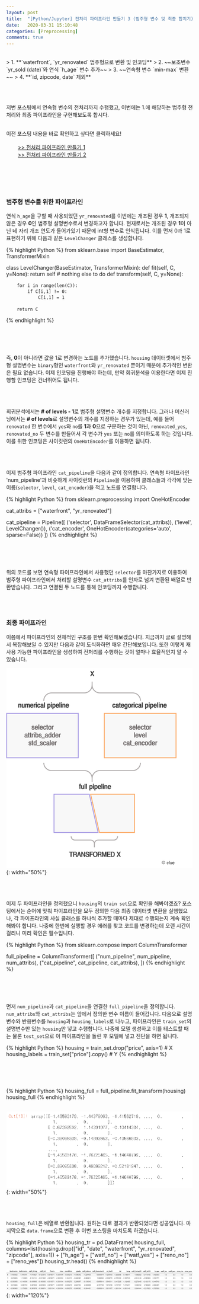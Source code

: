 ```yaml
---
layout: post
title:  "[Python/Jupyter] 전처리 파이프라인 만들기 3 (범주형 변수 및 최종 합치기) with sklearn pipeline processing StandardScaler OneHotEncoder"
date:   2020-03-31 15:10:48
categories: [Preprocessing]
comments: true
---
```

<br>
> 1. **`waterfront`, `yr_renovated` 범주형으로 변환 및 인코딩**
> 2. ~~보조변수 `yr_sold (date)`와 연식 `h_age` 변수 추가~~
> 3. ~~연속형 변수 `min-max` 변환~~
> 4. **`id, zipcode, date` 제외**

<br><br>

저번 포스팅에서 연속형 변수의 전처리까지 수행했고, 이번에는 1.에 해당하는 범주형 전처리와 최종 파이프라인을 구현해보도록 합시다.
<br><br>

이전 포스팅 내용을 바로 확인하고 싶다면 클릭하세요!  <br><br>
&nbsp;&nbsp;&nbsp;&nbsp;&nbsp;&nbsp;&nbsp; [>> 전처리 파이프라인 만들기 1][next-1]<br>
&nbsp;&nbsp;&nbsp;&nbsp;&nbsp;&nbsp;&nbsp; [>> 전처리 파이프라인 만들기 2][next-2]

<br><br><br><br>

### 범주형 변수를 위한 파이프라인
연식 `h_age`을 구할 때 사용되었던 `yr_renovated`를 이번에는 개조된 경우 **1**, 개조되지 않은 경우 **0**인 범주형 설명변수로서 변경하고자 합니다. 현재로서는 개조된 경우 **1**이 아닌 네 자리 개조 연도가 들어가있기 때문에 int형 변수로 인식됩니다. 이를 먼저 0과 1로 표현하기 위해 다음과 같은 `LevelChanger` 클래스를 생성합니다.

{% highlight Python %}
from sklearn.base import BaseEstimator, TransformerMixin

class LevelChanger(BaseEstimator, TransformerMixin):
    def fit(self, C, y=None):
        return self  # nothing else to do
    def transform(self, C, y=None):
        
        for i in range(len(C)):
            if C[i,1] != 0:
                C[i,1] = 1
        
        return C
{% endhighlight %}  
<br><br><br><br>

즉, **0**이 아니라면 값을 1로 변경하는 노드를 추가했습니다. `housing` 데이터셋에서 범주형 설명변수는 `binary`형인 `waterfront`와 `yr_renovated` 뿐이기 때문에 추가적인 변환은 필요 없습니다. 이제 인코딩을 진행해야 하는데, 만약 회귀분석을 이용한다면 이제 진행할 인코딩은 건너뛰어도 됩니다. 
<br><br><br><br>


회귀분석에서는 **# of levels - 1**로 범주형 설명변수 개수를 지정합니다. 그러나 머신러닝에서는 **# of levels**로 설명변수의 개수를 지정하는 경우가 있는데, 예를 들어 `renovated` 한 변수에서 `yes`와 `no`를 **1**과 **0**으로 구분하는 것이 아닌, `renovated_yes`, `renovated_no` 두 변수를 만들어서 각 변수가 `yes` 또는 `no`를 의미하도록 하는 것입니다. 이를 위한 인코딩은 사이킷런의 `OneHotEncoder`를 이용하면 됩니다.
<br><br><br><br>

이제 범주형 파이프라인 `cat_pipeline`을 다음과 같이 정의합니다. 연속형 파이프라인 'num_pipeline'과 비슷하게 사이킷런의 `Pipeline`을 이용하여 클래스들과 각각에 맞는 이름(`selector`, `level`, `cat_encoder`)을 적고 노드를 연결합니다.

{% highlight Python %}
from sklearn.preprocessing import OneHotEncoder

cat_attribs = ["waterfront", "yr_renovated"]

cat_pipeline = Pipeline([
        ('selector', DataFrameSelector(cat_attribs)),
        ('level', LevelChanger()),
        ('cat_encoder', OneHotEncoder(categories='auto', sparse=False))
    ])
{% endhighlight %}  
<br><br><br><br>

위의 코드를 보면 연속형 파이프라인에서 사용했던 `selector`를 마찬가지로 이용하여 범주형 파이프라인에서 처리할 설명변수 `cat_attribs`를 인자로 넘겨 변환된 배열로 반환받습니다. 그리고 연결된 두 노드를 통해 인코딩까지 수행합니다.
<br><br><br><br>

### 최종 파이프라인
이쯤에서 파이프라인의 전체적인 구조를 한번 확인해보겠습니다. 지금까지 글로 설명해서 복잡해보일 수 있지만 다음과 같이 도식화하면 매우 간단해보입니다. 또한 이렇게 재사용 가능한 파이프라인을 생성하여 전처리를 수행하는 것이 얼마나 효율적인지 알 수 있습니다.

![proces](/!contents_plot/2020-05-31-1.png){: width="50%"}  
<br><br><br>

이제 두 파이프라인을 정의했으니 `housing`의 `train set`으로 확인을 해봐야겠죠? 포스팅에서는 순어에 맞춰 파이프라인을 모두 정의한 다음 최종 데이터셋 변환을 실행했으나, 각 파이프라인의 사실 클래스를 하나씩 추가할 때마다 제대로 수행되는지 계속 확인해봐야 합니다. 나중에 한번에 실행할 경우 에러를 찾고 코드를 변경하는데 오랜 시간이 걸리니 미리 확인은 필수입니다.


{% highlight Python %}
from sklearn.compose import ColumnTransformer

full_pipeline = ColumnTransformer([
        ("num_pipeline", num_pipeline, num_attribs),
        ("cat_pipeline", cat_pipeline, cat_attribs),
    ])
{% endhighlight %}  
<br><br><br><br>

먼저 `num_pipeline`과 `cat_pipeline`을 연결한 `full_pipeline`을 정의합니다. `num_attribs`와 `cat_attribs`는 앞에서 정의한 변수 이름이 들어갑니다. 다음으로 설명변수와 반응변수를 `housing`과 `housing_labels`로 나누고, 파이프라인은 `train_set`의 설명변수만 있는 `housing`만 넣고 수행합니다. 나중에 모델 생성하고 이를 테스트할 때는 물론 `test_set`으로 이 파이프라인을 돌린 후 모델에 넣고 진단을 하면 됩니다.

{% highlight Python %}
housing = train_set.drop("price", axis=1) # X
housing_labels = train_set["price"].copy() # Y
{% endhighlight %}  
<br><br><br><br>

{% highlight Python %}
housing_full = full_pipeline.fit_transform(housing)
housing_full
{% endhighlight %}  
<br>

![housing_full](/!contents_plot/2020-05-31-2.png){: width="50%"}  
<br><br><br>

`housing_full`은 배열로 반환됩니다. 원하는 대로 결과가 반환되었다면 성공입니다. 마지막으로 `data.frame`으로 변환 후 이번 포스팅을 마치도록 하겠습니다.

{% highlight Python %}
housing_tr = pd.DataFrame(
    housing_full, 
    columns=list(housing.drop(["id", "date", "waterfront", "yr_renovated", "zipcode"], axis=1)) + ["h_age"] + ["watf_no"] + ["watf_yes"] + ["reno_no"] + ["reno_yes"])
housing_tr.head()
{% endhighlight %} 
<br>

![housing_tr](/!contents_plot/2020-05-31-3.png){: width="120%"}  
<br><br><br>


[next-1]: https://givitallugot.github.io/articles/2020-03/Python-preprocessing-1-pipe1
[next-2]: https://givitallugot.github.io/articles/2020-03/Python-preprocessing-2-pipe2